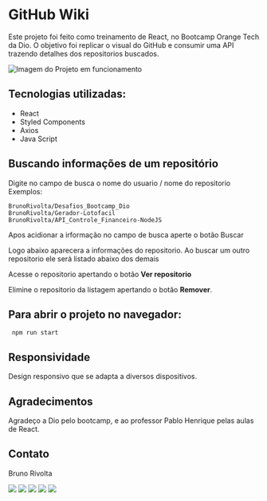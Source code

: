 # GitHub Wiki

Este projeto foi feito como treinamento de React, no Bootcamp Orange Tech da Dio.
O objetivo foi replicar o visual do GitHub e consumir uma API trazendo detalhes dos repositorios buscados.


![Imagem do Projeto em funcionamento](https://images2.imgbox.com/0d/d0/qEFzEvTS_o.gif)  


## Tecnologias utilizadas:

 - React  
 - Styled Components  
 - Axios
 - Java Script 
   

## Buscando informações de um repositório
   
Digite no campo de busca o nome do usuario / nome do repositorio   
Exemplos:   
```
BrunoRivolta/Desafios_Bootcamp_Dio   
BrunoRivolta/Gerador-Lotofacil   
BrunoRivolta/API_Controle_Financeiro-NodeJS  
```

Apos acidionar a irformação no campo de busca aperte o botão Buscar   

Logo abaixo aparecera a informações do repositorio. 
Ao buscar um outro repositorio ele será listado abaixo dos demais   

Acesse o repositorio apertando o botão **Ver repositorio**

Elimine o repositorio da listagem apertando o botão **Remover**.
   

## Para abrir o projeto no navegador:

```
 npm run start
```

## Responsividade

Design responsivo que se adapta a diversos dispositivos.  
   
   
## Agradecimentos

Agradeço a Dio pelo bootcamp, e ao professor Pablo Henrique pelas aulas de React.  
   

## Contato

Bruno Rivolta  

<a  href="mailto:brrivolta@gmail.com"><img src="https://img.icons8.com/plasticine/100/null/apple-mail.png"></a>
<a  href="https://github.com/BrunoRivolta"><img src="https://img.icons8.com/plasticine/100/null/github-squared.png"></a>
<a  href="https://www.linkedin.com/in/brunorivolta/"><img src="https://img.icons8.com/plasticine/100/null/linkedin.png"></a>
<a  href="https://www.youtube.com/channel/UC6XJ3aQvFBU7gqHvebolwJQ"><img src="https://img.icons8.com/plasticine/100/null/youtube-play--v1.png"></a>
<a  href="https://devrivolta.blogspot.com/"><img src="https://images2.imgbox.com/1d/91/8Te7jWaR_o.png"></a>
